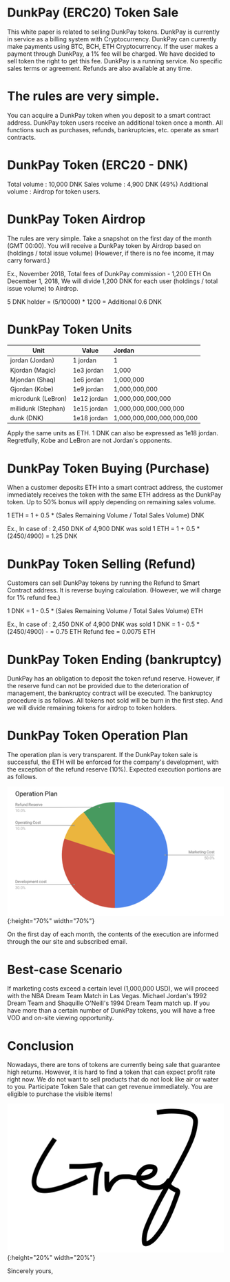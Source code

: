 # DunkPay (ERC20) Token Sale

This white paper is related to selling DunkPay tokens. DunkPay is currently in service as a billing system with Cryptocurrency. DunkPay can currently make payments using BTC, BCH, ETH Cryptocurrency. If the user makes a payment through DunkPay, a 1% fee will be charged. We have decided to sell token the right to get this fee. DunkPay is a running  service. No specific sales terms or agreement. Refunds are also available at any time.

# The rules are very simple.
You can acquire a DunkPay token when you deposit to a smart contract address. DunkPay token users receive an additional token once a month. All functions such as purchases, refunds, bankruptcies, etc. operate as smart contracts.

# DunkPay Token (ERC20 - DNK)
Total volume : 10,000 DNK
Sales volume : 4,900 DNK (49%)
Additional volume : Airdrop for token users.

# DunkPay Token Airdrop

The rules are very simple. Take a snapshot on the first day of the month (GMT 00:00). You will receive a DunkPay token by Airdrop based on (holdings / total issue volume)
(However, if there is no fee income, it may carry forward.)

Ex., 
November 2018, Total fees of DunkPay commission - 1,200 ETH
On December 1, 2018, We will divide 1,200 DNK for each user (holdings / total issue volume) to Airdrop.

5 DNK holder = (5/10000) * 1200 = Additional 0.6 DNK

# DunkPay Token Units 

Unit|Value|Jordan
 ------------- |-------------|:-----
 jordan (Jordan)     | 1 jordan | 1 
 Kjordan (Magic)     | 1e3 jordan | 1,000 
 Mjondan (Shaq)     | 1e6 jordan | 1,000,000 
 Gjordan (Kobe)     | 1e9 jordan | 1,000,000,000 
 microdunk (LeBron)     | 1e12 jordan | 1,000,000,000,000 
 millidunk (Stephan)    | 1e15 jordan | 1,000,000,000,000,000 
 dunk (DNK)     | 1e18 jordan | 1,000,000,000,000,000,000 

Apply the same units as ETH. 1 DNK can also be expressed as 1e18 jordan. Regretfully, Kobe and LeBron are not Jordan's opponents.

# DunkPay Token Buying (Purchase)
When a customer deposits ETH into a smart contract address, the customer immediately receives the token with the same ETH address as the DunkPay token. Up to 50% bonus will apply depending on remaining sales volume.

1 ETH = 1 + 0.5 * (Sales Remaining Volume / Total Sales Volume) DNK

Ex., In case of : 2,450 DNK  of 4,900 DNK was sold
1 ETH = 1 + 0.5 * (2450/4900) = 1.25 DNK

# DunkPay Token Selling (Refund)
Customers can sell DunkPay tokens by running the Refund to Smart Contract address. It is reverse buying calculation. (However, we will charge for 1% refund fee.)

1 DNK = 1 - 0.5 * (Sales Remaining Volume / Total Sales Volume) ETH

Ex., In case of : 2,450 DNK  of 4,900 DNK was sold
1 DNK = 1 - 0.5 * (2450/4900) - = 0.75 ETH
Refund fee = 0.0075 ETH

# DunkPay Token Ending (bankruptcy)
DunkPay has an obligation to deposit the token refund reserve. However, if the reserve fund can not be provided due to the deterioration of management, the bankruptcy contract will be executed. The bankruptcy procedure is as follows. All tokens not sold will be burn in the first step. And we will divide remaining tokens for airdrop to token holders.

# DunkPay Token Operation Plan
The operation plan is very transparent. If the DunkPay token sale is successful, the ETH will be enforced for the company's development, with the exception of the refund reserve (10%). Expected execution portions are as follows.

![](assets/img/graph.png){:height="70%" width="70%"}

On the first day of each month, the contents of the execution are informed through the our site and subscribed email.

# Best-case Scenario
If marketing costs exceed a certain level (1,000,000 USD), we will proceed with the NBA Dream Team Match in Las Vegas. Michael Jordan's 1992 Dream Team and Shaquille O'Neill's 1994 Dream Team match up. If you have more than a certain number of DunkPay tokens, you will have a free VOD and on-site viewing opportunity.

# Conclusion
Nowadays, there are tons of tokens are currently being sale that guarantee high returns. However, it is hard to find a token that can expect profit rate right now. We do not want to sell products that do not look like air or water to you. Participate Token Sale that can get revenue immediately. You are eligible to purchase the visible items! 



![](assets/img/sign.png){:height="20%" width="20%"}



Sincerely yours,

